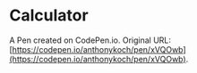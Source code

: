 # Calculator 

A Pen created on CodePen.io. Original URL: [https://codepen.io/anthonykoch/pen/xVQOwb](https://codepen.io/anthonykoch/pen/xVQOwb).


